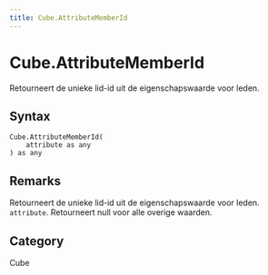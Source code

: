 ```yaml
---
title: Cube.AttributeMemberId
---
```


# Cube.AttributeMemberId


Retourneert de unieke lid-id uit de eigenschapswaarde voor leden.


## Syntax

```powerquery
Cube.AttributeMemberId(
    attribute as any
) as any
```


## Remarks

Retourneert de unieke lid-id uit de eigenschapswaarde voor leden. <code>attribute</code>. Retourneert null voor alle overige waarden.



## Category
Cube
